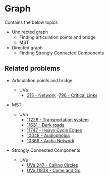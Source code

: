 # Graph
Contains the below topics

- Undirected graph
  - Finding articulation points and bridge
  - MST
- Directed graph
  - Finding Strongly Connected Components


## Related problems
- Articulation points and bridge
  - UVa
    - [315 - Network](https://uva.onlinejudge.org/index.php?option=com_onlinejudge&Itemid=8&page=show_problem&category=24&problem=251)
    -[796 - Critical Links](https://uva.onlinejudge.org/index.php?option=com_onlinejudge&Itemid=8&page=show_problem&category=24&problem=737)
- MST
  - UVa
    - [11228 - Transportation system](https://uva.onlinejudge.org/index.php?option=com_onlinejudge&Itemid=8&page=show_problem&category=24&problem=2169)
    - [11631 - Dark roads](https://uva.onlinejudge.org/index.php?option=com_onlinejudge&Itemid=8&page=show_problem&problem=2678)
    - [11747 - Heavy Cycle Edges](https://uva.onlinejudge.org/index.php?option=com_onlinejudge&Itemid=8&page=show_problem&problem=2847)
    - [10048 - Audiophobia](https://uva.onlinejudge.org/index.php?option=com_onlinejudge&Itemid=8&page=show_problem&problem=989)
    - [10369 - Arctic Network](https://uva.onlinejudge.org/index.php?option=com_onlinejudge&Itemid=8&page=show_problem&problem=1310)

- Strongly Connected Components
  - UVa
    - [UVa 247 - Calling Circles](https://uva.onlinejudge.org/index.php?option=com_onlinejudge&Itemid=8&page=show_problem&category=24&problem=183)
    - [UVa 11838 - Come and Go](https://uva.onlinejudge.org/index.php?option=com_onlinejudge&Itemid=8&page=show_problem&problem=2938)
